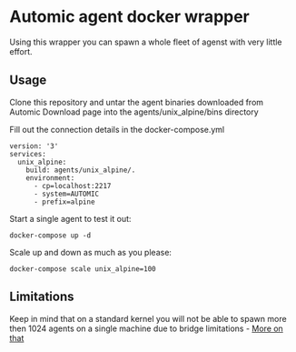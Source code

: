 # Automic agent docker wrapper
Using this wrapper you can spawn a whole fleet of agenst with very little effort. 

## Usage 
Clone this repository and untar the agent binaries downloaded from Automic Download page into the agents/unix_alpine/bins directory 

Fill out the connection details in the docker-compose.yml

```
version: '3'
services:
  unix_alpine:
    build: agents/unix_alpine/.
    environment:
      - cp=localhost:2217
      - system=AUTOMIC
      - prefix=alpine
```
      
Start a single agent to test it out:
``` 
docker-compose up -d 
```
Scale up and down as much as you please:
```
docker-compose scale unix_alpine=100
```

## Limitations
Keep in mind that on a standard kernel you will not be able to spawn more then 1024 agents on a single machine due to bridge limitations - [More on that](http://sseelam.blogspot.com/2015/10/how-to-run-more-than-1024-docker.html)
      
